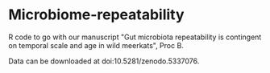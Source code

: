 # Microbiome-repeatability

R code to go with our manuscript "Gut microbiota repeatability is contingent on temporal scale and age in wild meerkats", Proc B.

Data can be downloaded at doi:10.5281/zenodo.5337076.
